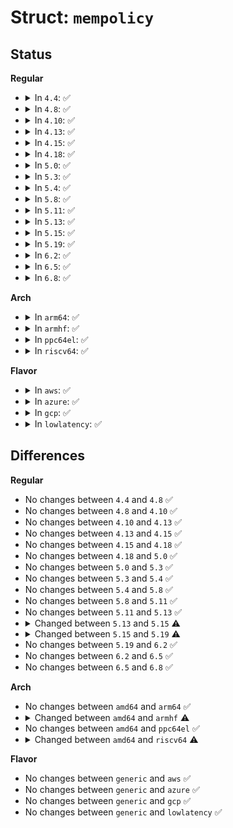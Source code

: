 # Struct: <code>mempolicy</code>

## Status
<b>Regular</b>
<ul>
<li>
<details>
<summary>In <code>4.4</code>: ✅</summary>

```c
struct mempolicy {
    atomic_t refcnt;
    short unsigned int mode;
    short unsigned int flags;
    union (anon) v;
    union (anon) w;
};
```
</details>
</li>
<li>
<details>
<summary>In <code>4.8</code>: ✅</summary>

```c
struct mempolicy {
    atomic_t refcnt;
    short unsigned int mode;
    short unsigned int flags;
    union (anon) v;
    union (anon) w;
};
```
</details>
</li>
<li>
<details>
<summary>In <code>4.10</code>: ✅</summary>

```c
struct mempolicy {
    atomic_t refcnt;
    short unsigned int mode;
    short unsigned int flags;
    union (anon) v;
    union (anon) w;
};
```
</details>
</li>
<li>
<details>
<summary>In <code>4.13</code>: ✅</summary>

```c
struct mempolicy {
    atomic_t refcnt;
    short unsigned int mode;
    short unsigned int flags;
    union (anon) v;
    union (anon) w;
};
```
</details>
</li>
<li>
<details>
<summary>In <code>4.15</code>: ✅</summary>

```c
struct mempolicy {
    atomic_t refcnt;
    short unsigned int mode;
    short unsigned int flags;
    union (anon) v;
    union (anon) w;
};
```
</details>
</li>
<li>
<details>
<summary>In <code>4.18</code>: ✅</summary>

```c
struct mempolicy {
    atomic_t refcnt;
    short unsigned int mode;
    short unsigned int flags;
    union (anon) v;
    union (anon) w;
};
```
</details>
</li>
<li>
<details>
<summary>In <code>5.0</code>: ✅</summary>

```c
struct mempolicy {
    atomic_t refcnt;
    short unsigned int mode;
    short unsigned int flags;
    union (anon) v;
    union (anon) w;
};
```
</details>
</li>
<li>
<details>
<summary>In <code>5.3</code>: ✅</summary>

```c
struct mempolicy {
    atomic_t refcnt;
    short unsigned int mode;
    short unsigned int flags;
    union (anon) v;
    union (anon) w;
};
```
</details>
</li>
<li>
<details>
<summary>In <code>5.4</code>: ✅</summary>

```c
struct mempolicy {
    atomic_t refcnt;
    short unsigned int mode;
    short unsigned int flags;
    union (anon) v;
    union (anon) w;
};
```
</details>
</li>
<li>
<details>
<summary>In <code>5.8</code>: ✅</summary>

```c
struct mempolicy {
    atomic_t refcnt;
    short unsigned int mode;
    short unsigned int flags;
    union (anon) v;
    union (anon) w;
};
```
</details>
</li>
<li>
<details>
<summary>In <code>5.11</code>: ✅</summary>

```c
struct mempolicy {
    atomic_t refcnt;
    short unsigned int mode;
    short unsigned int flags;
    union (anon) v;
    union (anon) w;
};
```
</details>
</li>
<li>
<details>
<summary>In <code>5.13</code>: ✅</summary>

```c
struct mempolicy {
    atomic_t refcnt;
    short unsigned int mode;
    short unsigned int flags;
    union (anon) v;
    union (anon) w;
};
```
</details>
</li>
<li>
<details>
<summary>In <code>5.15</code>: ✅</summary>

```c
struct mempolicy {
    atomic_t refcnt;
    short unsigned int mode;
    short unsigned int flags;
    nodemask_t nodes;
    union (anon) w;
};
```
</details>
</li>
<li>
<details>
<summary>In <code>5.19</code>: ✅</summary>

```c
struct mempolicy {
    atomic_t refcnt;
    short unsigned int mode;
    short unsigned int flags;
    nodemask_t nodes;
    int home_node;
    union (anon) w;
};
```
</details>
</li>
<li>
<details>
<summary>In <code>6.2</code>: ✅</summary>

```c
struct mempolicy {
    atomic_t refcnt;
    short unsigned int mode;
    short unsigned int flags;
    nodemask_t nodes;
    int home_node;
    union (anon) w;
};
```
</details>
</li>
<li>
<details>
<summary>In <code>6.5</code>: ✅</summary>

```c
struct mempolicy {
    atomic_t refcnt;
    short unsigned int mode;
    short unsigned int flags;
    nodemask_t nodes;
    int home_node;
    union (anon) w;
};
```
</details>
</li>
<li>
<details>
<summary>In <code>6.8</code>: ✅</summary>

```c
struct mempolicy {
    atomic_t refcnt;
    short unsigned int mode;
    short unsigned int flags;
    nodemask_t nodes;
    int home_node;
    union (anon) w;
};
```
</details>
</li>
</ul>
<b>Arch</b>
<ul>
<li>
<details>
<summary>In <code>arm64</code>: ✅</summary>

```c
struct mempolicy {
    atomic_t refcnt;
    short unsigned int mode;
    short unsigned int flags;
    union (anon) v;
    union (anon) w;
};
```
</details>
</li>
<li>
<details>
<summary>In <code>armhf</code>: ✅</summary>

```c
struct mempolicy {
};
```
</details>
</li>
<li>
<details>
<summary>In <code>ppc64el</code>: ✅</summary>

```c
struct mempolicy {
    atomic_t refcnt;
    short unsigned int mode;
    short unsigned int flags;
    union (anon) v;
    union (anon) w;
};
```
</details>
</li>
<li>
<details>
<summary>In <code>riscv64</code>: ✅</summary>

```c
struct mempolicy {
};
```
</details>
</li>
</ul>
<b>Flavor</b>
<ul>
<li>
<details>
<summary>In <code>aws</code>: ✅</summary>

```c
struct mempolicy {
    atomic_t refcnt;
    short unsigned int mode;
    short unsigned int flags;
    union (anon) v;
    union (anon) w;
};
```
</details>
</li>
<li>
<details>
<summary>In <code>azure</code>: ✅</summary>

```c
struct mempolicy {
    atomic_t refcnt;
    short unsigned int mode;
    short unsigned int flags;
    union (anon) v;
    union (anon) w;
};
```
</details>
</li>
<li>
<details>
<summary>In <code>gcp</code>: ✅</summary>

```c
struct mempolicy {
    atomic_t refcnt;
    short unsigned int mode;
    short unsigned int flags;
    union (anon) v;
    union (anon) w;
};
```
</details>
</li>
<li>
<details>
<summary>In <code>lowlatency</code>: ✅</summary>

```c
struct mempolicy {
    atomic_t refcnt;
    short unsigned int mode;
    short unsigned int flags;
    union (anon) v;
    union (anon) w;
};
```
</details>
</li>
</ul>

## Differences
<b>Regular</b>
<ul>
<li>
No changes between <code>4.4</code> and <code>4.8</code> ✅
</li>
<li>
No changes between <code>4.8</code> and <code>4.10</code> ✅
</li>
<li>
No changes between <code>4.10</code> and <code>4.13</code> ✅
</li>
<li>
No changes between <code>4.13</code> and <code>4.15</code> ✅
</li>
<li>
No changes between <code>4.15</code> and <code>4.18</code> ✅
</li>
<li>
No changes between <code>4.18</code> and <code>5.0</code> ✅
</li>
<li>
No changes between <code>5.0</code> and <code>5.3</code> ✅
</li>
<li>
No changes between <code>5.3</code> and <code>5.4</code> ✅
</li>
<li>
No changes between <code>5.4</code> and <code>5.8</code> ✅
</li>
<li>
No changes between <code>5.8</code> and <code>5.11</code> ✅
</li>
<li>
No changes between <code>5.11</code> and <code>5.13</code> ✅
</li>
<li>
<details>
<summary>Changed between <code>5.13</code> and <code>5.15</code> ⚠️</summary>
<ul>
<li>
<b>Field added. </b>
<code>nodemask_t nodes</code>
</li>
<li>
<b>Field removed. </b>
<code>union (anon) v</code>
</li>
</ul>
</details>
</li>
<li>
<details>
<summary>Changed between <code>5.15</code> and <code>5.19</code> ⚠️</summary>
<ul>
<li>
<b>Field added. </b>
<code>int home_node</code>
</li>
</ul>
</details>
</li>
<li>
No changes between <code>5.19</code> and <code>6.2</code> ✅
</li>
<li>
No changes between <code>6.2</code> and <code>6.5</code> ✅
</li>
<li>
No changes between <code>6.5</code> and <code>6.8</code> ✅
</li>
</ul>
<b>Arch</b>
<ul>
<li>
No changes between <code>amd64</code> and <code>arm64</code> ✅
</li>
<li>
<details>
<summary>Changed between <code>amd64</code> and <code>armhf</code> ⚠️</summary>
<ul>
<li>
<b>Field removed. </b>
<code>atomic_t refcnt</code>
</li>
<li>
<b>Field removed. </b>
<code>short unsigned int mode</code>
</li>
<li>
<b>Field removed. </b>
<code>short unsigned int flags</code>
</li>
<li>
<b>Field removed. </b>
<code>union (anon) v</code>
</li>
<li>
<b>Field removed. </b>
<code>union (anon) w</code>
</li>
</ul>
</details>
</li>
<li>
No changes between <code>amd64</code> and <code>ppc64el</code> ✅
</li>
<li>
<details>
<summary>Changed between <code>amd64</code> and <code>riscv64</code> ⚠️</summary>
<ul>
<li>
<b>Field removed. </b>
<code>atomic_t refcnt</code>
</li>
<li>
<b>Field removed. </b>
<code>short unsigned int mode</code>
</li>
<li>
<b>Field removed. </b>
<code>short unsigned int flags</code>
</li>
<li>
<b>Field removed. </b>
<code>union (anon) v</code>
</li>
<li>
<b>Field removed. </b>
<code>union (anon) w</code>
</li>
</ul>
</details>
</li>
</ul>
<b>Flavor</b>
<ul>
<li>
No changes between <code>generic</code> and <code>aws</code> ✅
</li>
<li>
No changes between <code>generic</code> and <code>azure</code> ✅
</li>
<li>
No changes between <code>generic</code> and <code>gcp</code> ✅
</li>
<li>
No changes between <code>generic</code> and <code>lowlatency</code> ✅
</li>
</ul>
